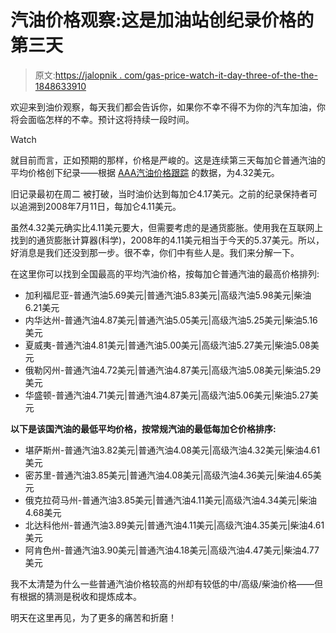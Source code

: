 # 汽油价格观察:这是加油站创纪录价格的第三天

> 原文:[https://jalopnik . com/gas-price-watch-it-day-three-of-the-the-1848633910](https://jalopnik.com/gas-price-watch-its-day-three-of-record-prices-at-the-1848633910)

欢迎来到油价观察，每天我们都会告诉你，如果你不幸不得不为你的汽车加油，你将会面临怎样的不幸。预计这将持续一段时间。

Watch

就目前而言，正如预期的那样，价格是严峻的。这是连续第三天每加仑普通汽油的平均价格创下纪录——根据 [AAA汽油价格跟踪](https://gasprices.aaa.com/state-gas-price-averages/) 的数据，为4.32美元。

旧记录最初在周二 被打破，当时油价达到每加仑4.17美元。之前的纪录保持者可以追溯到2008年7月11日，每加仑4.11美元。

虽然4.32美元确实比4.11美元要大，但需要考虑的是通货膨胀。使用我在互联网上找到的通货膨胀计算器(科学)，2008年的4.11美元相当于今天的5.37美元。所以，好消息是我们还没到那一步。很不幸，你们中有些人是。我们来分解一下。

在这里你可以找到全国最高的平均汽油价格，按每加仑普通汽油的最高价格排列:

*   加利福尼亚-普通汽油5.69美元|普通汽油5.83美元|高级汽油5.98美元|柴油6.21美元
*   内华达州-普通汽油4.87美元|普通汽油5.05美元|高级汽油5.25美元|柴油5.16美元
*   夏威夷-普通汽油4.81美元|普通汽油5.00美元|高级汽油5.27美元|柴油5.08美元
*   俄勒冈州-普通汽油4.72美元|普通汽油4.87美元|高级汽油5.08美元|柴油5.29美元
*   华盛顿-普通汽油4.71美元|普通汽油4.87美元|高级汽油5.06美元|柴油5.27美元

**以下是该国汽油的最低平均价格，按常规汽油的最低每加仑价格排序:**

*   堪萨斯州-普通汽油3.82美元|普通汽油4.08美元|高级汽油4.32美元|柴油4.61美元
*   密苏里-普通汽油3.85美元|普通汽油4.08美元|高级汽油4.36美元|柴油4.65美元
*   俄克拉荷马州-普通汽油3.85美元|普通汽油4.11美元|高级汽油4.34美元|柴油4.68美元
*   北达科他州-普通汽油3.89美元|普通汽油4.11美元|高级汽油4.35美元|柴油4.61美元
*   阿肯色州-普通汽油3.90美元|普通汽油4.18美元|高级汽油4.47美元|柴油4.77美元

我不太清楚为什么一些普通汽油价格较高的州却有较低的中/高级/柴油价格——但有根据的猜测是税收和提炼成本。

明天在这里再见，为了更多的痛苦和折磨！